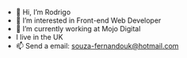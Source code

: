 - 👋 Hi, I’m Rodrigo
- 👀 I’m interested in Front-end Web Developer
- 🌱 I’m currently working at Mojo Digital
- I live in the UK
- 📫 Send a email: souza-fernandouk@hotmail.com 

